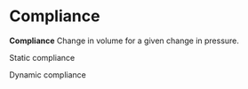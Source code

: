# Compliance

**Compliance** Change in volume for a given change in pressure.

Static compliance

Dynamic compliance
